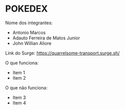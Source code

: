 # POKEDEX

Nome dos integrantes: 
- Antonio Marcos 
- Adauto Ferreira de Matos Junior
- John Willian Aliore

Link do Surge: https://quarrelsome-transport.surge.sh/

O que funciona:
- Item 1
- Item 2

O que não funciona: 
- Item 3
- Item 4
